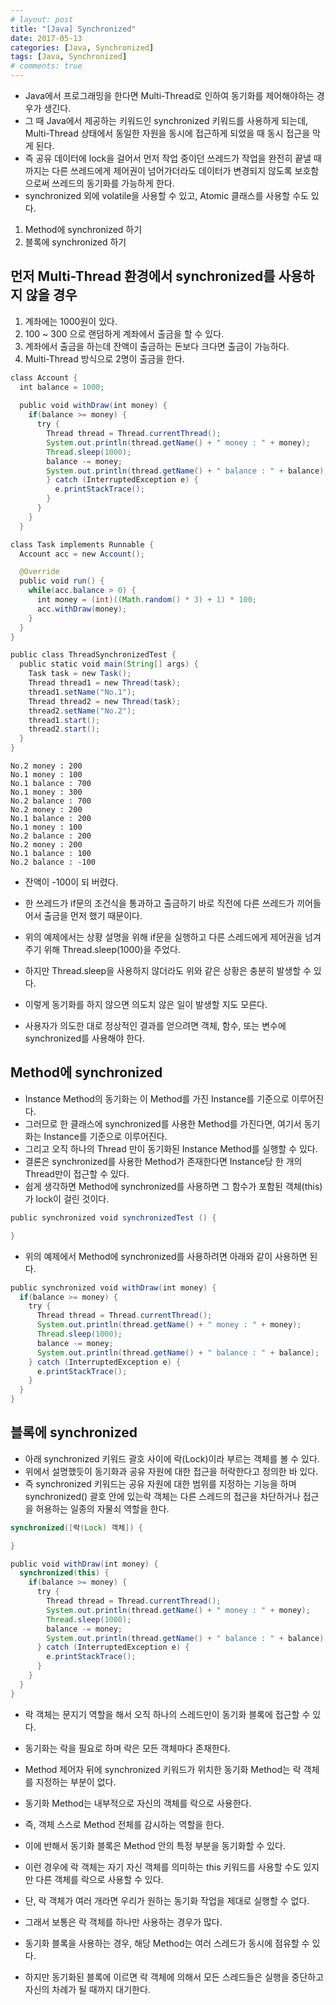 ```yaml
---
# layout: post
title: "[Java] Synchronized"
date: 2017-05-13
categories: [Java, Synchronized]
tags: [Java, Synchronized]
# comments: true
---
```


- Java에서 프로그래밍을 한다면 Multi-Thread로 인하여 동기화를 제어해야하는 경우가 생긴다.
- 그 때 Java에서 제공하는 키워드인 synchronized 키워드를 사용하게 되는데, Multi-Thread 상태에서 동일한 자원을 동시에 접근하게 되었을 때 동시 접근을 막게 된다.
- 즉 공유 데이터에 lock을 걸어서 먼저 작업 중이던 쓰레드가 작업을 완전히 끝낼 때까지는 다른 쓰레드에게 제어권이 넘어가더라도 데이터가 변경되지 않도록 보호함으로써 쓰레드의 동기화를 가능하게 한다.
- synchronized 외에 volatile을 사용할 수 있고, Atomic 클래스를 사용할 수도 있다.

1. Method에 synchronized 하기
2. 블록에 synchronized 하기

## **먼저 Multi-Thread 환경에서 synchronized를 사용하지 않을 경우**

1. 계좌에는 1000원이 있다.
2. 100 ~ 300 으로 랜덤하게 계좌에서 출금을 할 수 있다.
3. 계좌에서 출금을 하는데 잔액이 출금하는 돈보다 크다면 출금이 가능하다.
4. Multi-Thread 방식으로 2명이 출금을 한다.

```java
class Account {
  int balance = 1000;
  
  public void withDraw(int money) {
    if(balance >= money) {
      try {
        Thread thread = Thread.currentThread();
        System.out.println(thread.getName() + " money : " + money);
        Thread.sleep(1000);
        balance -= money;
        System.out.println(thread.getName() + " balance : " + balance);
        } catch (InterruptedException e) {
          e.printStackTrace();
        }
      }
    }
  }

class Task implements Runnable {
  Account acc = new Account();

  @Override
  public void run() {
    while(acc.balance > 0) {
      int money = (int)((Math.random() * 3) + 1) * 100;
      acc.withDraw(money);
    }
  }
}

public class ThreadSynchronizedTest {
  public static void main(String[] args) {
    Task task = new Task();
    Thread thread1 = new Thread(task);
    thread1.setName("No.1");
    Thread thread2 = new Thread(task);
    thread2.setName("No.2");
    thread1.start();
    thread2.start();
  }
}
```

```
No.2 money : 200
No.1 money : 100
No.1 balance : 700
No.1 money : 300
No.2 balance : 700
No.2 money : 200
No.1 balance : 200
No.1 money : 100
No.2 balance : 200
No.2 money : 200
No.1 balance : 100
No.2 balance : -100
```

- 잔액이 -100이 되 버렸다.
- 한 쓰레드가 if문의 조건식을 통과하고 출금하기 바로 직전에 다른 쓰레드가 끼어들어서 출금을 먼저 했기 때문이다.
- 위의 예제에서는 상황 설명을 위해 if문을 실행하고 다른 스레드에게 제어권을 넘겨주기 위해 Thread.sleep(1000)을 주었다.
- 하지만 Thread.sleep을 사용하지 않더라도 위와 같은 상황은 충분히 발생할 수 있다.

- 이렇게 동기화를 하지 않으면 의도치 않은 일이 발생할 지도 모른다.
- 사용자가 의도한 대로 정상적인 결과를 얻으려면 객체, 함수, 또는 변수에 synchronized를 사용해야 한다.


## **Method에 synchronized**

- Instance Method의 동기화는 이 Method를 가진 Instance를 기준으로 이루어진다.
- 그러므로 한 클래스에 synchronized를 사용한 Method를 가진다면, 여기서 동기화는 Instance를 기준으로 이루어진다.
- 그리고 오직 하나의 Thread 만이 동기화된 Instance Method를 실행할 수 있다.
- 결론은 synchronized를 사용한 Method가 존재한다면 Instance당 한 개의 Thread만이 접근할 수 있다.
- 쉽게 생각하면 Method에 synchronized를 사용하면 그 함수가 포함된 객체(this)가 lock이 걸린 것이다. 

```java
public synchronized void synchronizedTest () {

}
```

- 위의 예제에서 Method에 synchronized를 사용하려면 아래와 같이 사용하면 된다.

```java
public synchronized void withDraw(int money) {
  if(balance >= money) {
    try {
      Thread thread = Thread.currentThread();
      System.out.println(thread.getName() + " money : " + money);
      Thread.sleep(1000);
      balance -= money;
      System.out.println(thread.getName() + " balance : " + balance);
    } catch (InterruptedException e) {
      e.printStackTrace();
    }
  }
}
```

## **블록에 synchronized**

- 아래 synchronized 키워드 괄호 사이에 락(Lock)이라 부르는 객체를 볼 수 있다.
- 위에서 설명했듯이 동기화과 공유 자원에 대한 접근을 허락한다고 정의한 바 있다.
- 즉 synchronized 키워드는 공유 자원에 대한 범위를 지정하는 기능을 하며 synchronized() 괄호 안에 있는락 객체는 다른 스레드의 접근을 차단하거나 접근을 허용하는 일종의 자물쇠 역할을 한다.

```java
synchronized([락(Lock) 객체]) {

}
```

```java
public void withDraw(int money) {
  synchronized(this) {
    if(balance >= money) {
      try {
        Thread thread = Thread.currentThread();
        System.out.println(thread.getName() + " money : " + money);
        Thread.sleep(1000);
        balance -= money;
        System.out.println(thread.getName() + " balance : " + balance);
      } catch (InterruptedException e) {
        e.printStackTrace();
      }
    }
  }
}
```

- 락 객체는 문지기 역할을 해서 오직 하나의 스레드만이 동기화 블록에 접근할 수 있다.

- 동기화는 락을 필요로 하며 락은 모든 객체마다 존재한다.
- Method 제어자 뒤에 synchronized 키워드가 위치한 동기화 Method는 락 객체를 지정하는 부분이 없다.
- 동기화 Method는 내부적으로 자신의 객체를 락으로 사용한다.
- 즉, 객체 스스로 Method 전체를 감시하는 역할을 한다.
- 이에 반해서 동기화 블록은 Method 안의 특정 부분을 동기화할 수 있다.
- 이런 경우에 락 객체는 자기 자신 객체를 의미하는 this 키워드를 사용할 수도 있지만 다른 객체를 락으로 사용할 수 있다.
- 단, 락 객체가 여러 개라면 우리가 원하는 동기화 작업을 제대로 실행할 수 없다.
- 그래서 보통은 락 객체를 하나만 사용하는 경우가 많다.
- 동기화 블록을 사용하는 경우, 해당 Method는 여러 스레드가 동시에 점유할 수 있다.
- 하지만 동기화된 블록에 이르면 락 객체에 의해서 모든 스레드들은 실행을 중단하고 자신의 차례가 될 때까지 대기한다.
